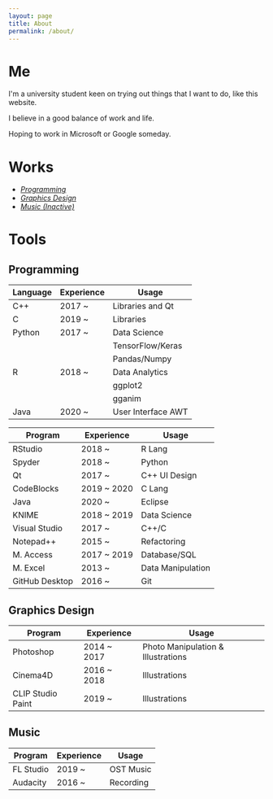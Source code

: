 ```yaml
---
layout: page
title: About
permalink: /about/
---
```


# Me

I'm a university student keen on trying out things that I want to do, like this website.

I believe in a good balance of work and life.

Hoping to work in Microsoft or Google someday.

# Works

- [*Programming*](https://github.com/Eve-ning/)
- [*Graphics Design*](https://www.pixiv.net/en/users/9885588)
- [*Music (Inactive)*](https://soundcloud.com/def-eve-ning)

# Tools

## Programming

| Language | Experience | Usage               |
|----------|------------|---------------------|
| C++      | 2017 ~     | Libraries and Qt    |
| C        | 2019 ~     | Libraries           |
| Python   | 2017 ~     | Data Science        |
|          |            | TensorFlow/Keras    |
|          |            | Pandas/Numpy        |
| R        | 2018 ~     | Data Analytics      |
|          |            | ggplot2             |
|          |            | gganim              |
| Java     | 2020 ~     | User Interface AWT  |

| Program        | Experience  | Usage              |
|----------------|-------------|--------------------|
| RStudio        | 2018 ~      | R Lang             |
| Spyder         | 2018 ~      | Python             |
| Qt             | 2017 ~      | C++ UI Design      |
| CodeBlocks     | 2019 ~ 2020 | C Lang             |
| Java           | 2020 ~      | Eclipse            |
| KNIME          | 2018 ~ 2019 | Data Science       |
| Visual Studio  | 2017 ~      | C++/C              |
| Notepad++      | 2015 ~      | Refactoring        |
| M. Access      | 2017 ~ 2019 | Database/SQL       |
| M. Excel       | 2013 ~      | Data Manipulation  |
| GitHub Desktop | 2016 ~      | Git                |

## Graphics Design

| Program           | Experience   | Usage                              |
|-------------------|--------------|------------------------------------|
| Photoshop         | 2014 ~ 2017  | Photo Manipulation & Illustrations |
| Cinema4D          | 2016 ~ 2018  | Illustrations                      |
| CLIP Studio Paint | 2019 ~       | Illustrations                      |

## Music 

| Program   | Experience | Usage     |
|-----------|------------|-----------|
| FL Studio | 2019 ~     | OST Music |
| Audacity  | 2016 ~     | Recording |